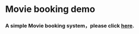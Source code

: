 # Movie booking demo

### **A simple Movie booking system，please click [here](https://reagan615.github.io/Introduction-to-React_assignment_01/).**
